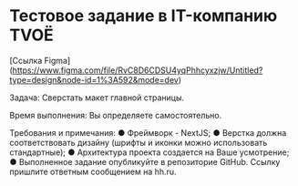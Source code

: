 # Тестовое задание в IT-компанию TVOЁ
		
[Ссылка Figma] (https://www.figma.com/file/RvC8D6CDSU4yqPhhcyxzjw/Untitled?type=design&node-id=1%3A592&mode=dev)

Задача:
Сверстать макет главной страницы.

Время выполнения:
Вы определяете самостоятельно.

Требования и примечания:
●  Фреймворк - NextJS;
●  Верстка должна соответствовать дизайну (шрифты и иконки можно использовать стандартные);
●  Архитектура проекта создается на Ваше усмотрение;
●  Выполненное задание опубликуйте в репозиторие GitHub. Ссылку пришлите ответным сообщением на hh.ru.